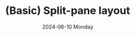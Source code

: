 ---
date:
- 2024-06-10 Monday
type: showcase/layouts/basic
layout: split
coverimage: ../assets/lists_icon_1710524790703_0.jpg
description: A two-pane layout with two flexible panes
title: (Basic) Split-pane layout
---